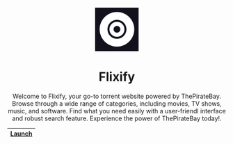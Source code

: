 <p align="center">
  <img src="./public/assets/images/logo.png" width="100px" alt="Logo">
</p>

<h1 align="center">Flixify</h1>

<p align="center">
Welcome to Flixify, your go-to torrent website powered by ThePirateBay. Browse through a wide range of categories, including movies, TV shows, music, and software. Find what you need easily with a user-friendl interface and robust search feature. Experience the power of ThePirateBay today!.
<br>

| [Launch ](https://flixify.vercel.app) |
| ------------------------------------- |

</p>
